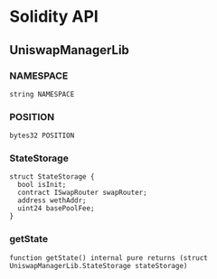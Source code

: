 # Solidity API

## UniswapManagerLib








### NAMESPACE

```solidity
string NAMESPACE
```







### POSITION

```solidity
bytes32 POSITION
```







### StateStorage








```solidity
struct StateStorage {
  bool isInit;
  contract ISwapRouter swapRouter;
  address wethAddr;
  uint24 basePoolFee;
}
```

### getState

```solidity
function getState() internal pure returns (struct UniswapManagerLib.StateStorage stateStorage)
```








